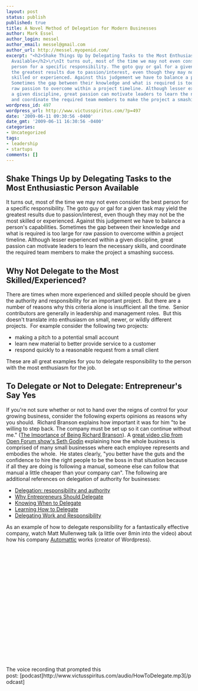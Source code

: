 ```yaml
---
layout: post
status: publish
published: true
title: A Novel Method of Delegation for Modern Businesses
author: Mark Essel
author_login: messel
author_email: messel@gmail.com
author_url: http://messel.myopenid.com/
excerpt: "<h2>Shake Things Up by Delegating Tasks to the Most Enthusiastic Person
  Available</h2>\r\nIt turns out, most of the time we may not even consider the best
  person for a specific responsibility. The goto guy or gal for a given task may yield
  the greatest results due to passion/interest, even though they may not be the most
  skilled or experienced. Against this judgement we have to balance a person's capabilities.
  Sometimes the gap between their knowledge and what is required is too large for
  raw passion to overcome within a project timeline. Although lesser experienced within
  a given discipline, great passion can motivate leaders to learn the necessary skills,
  and coordinate the required team members to make the project a smashing success.\r\n\r\n"
wordpress_id: 497
wordpress_url: http://www.victusspiritus.com/?p=497
date: '2009-06-11 09:30:56 -0400'
date_gmt: '2009-06-11 16:30:56 -0400'
categories:
- Uncategorized
tags:
- leadership
- startups
comments: []
---
```

<h2>Shake Things Up by Delegating Tasks to the Most Enthusiastic Person Available</h2>
<p>It turns out, most of the time we may not even consider the best person for a specific responsibility. The goto guy or gal for a given task may yield the greatest results due to passion/interest, even though they may not be the most skilled or experienced. Against this judgement we have to balance a person's capabilities. Sometimes the gap between their knowledge and what is required is too large for raw passion to overcome within a project timeline. Although lesser experienced within a given discipline, great passion can motivate leaders to learn the necessary skills, and coordinate the required team members to make the project a smashing success.</p>
<p><a id="more"></a><a id="more-497"></a></p>
<h2>Why Not Delegate to the Most Skilled/Experienced?</h2>
<p>There are times when more experienced and skilled people should be given the authority and responsibility for an important project.  But there are a number of reasons why this criteria alone is insufficient all the time.  Senior contributors are generally in leadership and management roles.  But this doesn't translate into enthusiasm on small, newer, or wildly different projects.  For example consider the following two projects:</p>
<ul>
<li>making a pitch to a potential small account</li>
<li>learn new material to better provide service to a customer</li>
<li>respond quickly to a reasonable request from a small client</li>
</ul>
<p>These are all great examples for you to delegate responsibility to the person with the most enthusiasm for the job.</p>
<h2>To Delegate or Not to Delegate: Entrepreneur's Say Yes</h2>
<p>If you're not sure whether or not to hand over the reigns of control for your growing business, consider the following experts opinions as reasons why you should.  Richard Branson explains how important it was for him "to be willing to step back. The company must be set up so it can continue without me." (<a href="http://www.whartonsp.com/articles/article.asp?p=393287&amp;seqNum=2">The Importance of Being Richard Branson</a>). A <a href="http://www.openforum.com/leadership/video_delicatebalance.html">great video clip from Open Forum show's Seth Godin</a> explaining how the whole business is comprised of many small businesses where each employee represents and embodies the whole.  He states clearly, "you better have the guts and the confidence to hire the right people to be the boss in that situation because if all they are doing is following a manual, someone else can follow that manual a little cheaper than your company can". The following are additional references on delegation of authority for businesses:</p>
<ul>
<li><a href="http://www.entrepreneur.com/tradejournals/article/108279421.html">Delegation: responsibility and authority</a></li>
<li><a href="http://www.entrepreneur.com/humanresources/employeemanagementcolumnistdavidjavitch/article75920.html">Why Entrepreneurs Should Delegate</a></li>
<li><a href="http://www.businessandentrepreneurs.co.uk/knowing-when-delegate.html">Knowing When to Delegate</a></li>
<li><a href="http://www.smallbusinessentrepreneurs.co.uk/learning-how-delegate.html">Learning How to Delegate</a></li>
<li><a href="http://www.zeromillion.com/business/personnel/delegating-work.html">Delegating Work and Responsibility</a></li>
</ul>
<p>As an example of how to delegate responsibility for a fantastically effective company, watch Matt Mullenweg talk (a little over 8min into the video) about how his company <a href="http://automattic.com/">Automattic</a> works (creator of Wordpress).<br />
<object classid="clsid:d27cdb6e-ae6d-11cf-96b8-444553540000" width="530" height="320" codebase="http://download.macromedia.com/pub/shockwave/cabs/flash/swflash.cab#version=6,0,40,0"><param name="allowFullScreen" value="true" /><param name="allowscriptaccess" value="always" /><param name="src" value="http://www.youtube.com/v/_vQ40kY4zzA&amp;hl=en&amp;fs=1&amp;" /><param name="allowfullscreen" value="true" /><embed type="application/x-shockwave-flash" width="530" height="320" src="http://www.youtube.com/v/_vQ40kY4zzA&amp;hl=en&amp;fs=1&amp;" allowscriptaccess="always" allowfullscreen="true"></embed></object></p>
<p>The voice recording that prompted this post: [podcast]http://www.victusspiritus.com/audio/HowToDelegate.mp3[/podcast]</p>

